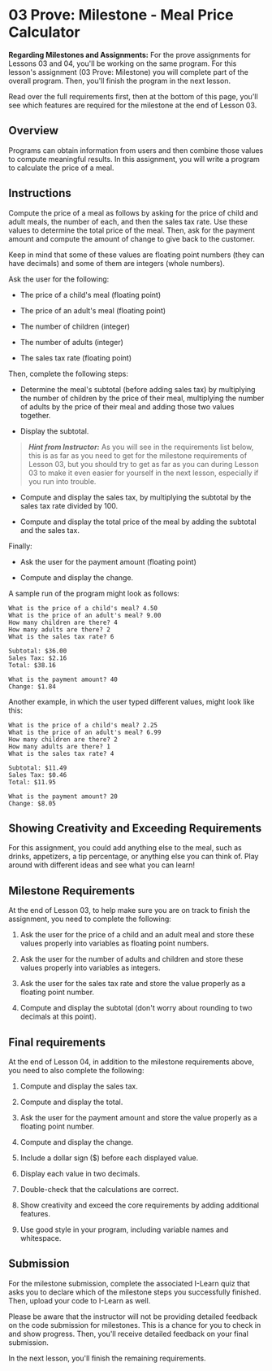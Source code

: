 # 03 Prove: Milestone - Meal Price Calculator

**Regarding Milestones and Assignments:** For the prove assignments for Lessons 03 and 04, you'll be working on the same program. For this lesson's assignment (03 Prove: Milestone) you will complete part of the overall program. Then, you'll finish the program in the next lesson.

Read over the full requirements first, then at the bottom of this page, you'll see which features are required for the milestone at the end of Lesson 03.

## Overview

Programs can obtain information from users and then combine those values to compute meaningful results. In this assignment, you will write a program to calculate the price of a meal.

## Instructions

Compute the price of a meal as follows by asking for the price of child and adult meals, the number of each, and then the sales tax rate. Use these values to determine the total price of the meal. Then, ask for the payment amount and compute the amount of change to give back to the customer.

Keep in mind that some of these values are floating point numbers (they can have decimals) and some of them are integers (whole numbers).

Ask the user for the following:

- The price of a child's meal (floating point)

- The price of an adult's meal (floating point)

- The number of children (integer)

- The number of adults (integer)

- The sales tax rate (floating point)

Then, complete the following steps:

- Determine the meal's subtotal (before adding sales tax) by multiplying the number of children by the price of their meal, multiplying the number of adults by the price of their meal and adding those two values together.

- Display the subtotal.

>***Hint from Instructor:***
As you will see in the requirements list below, this is as far as you need to get for the milestone requirements of Lesson 03, but you should try to get as far as you can during Lesson 03 to make it even easier for yourself in the next lesson, especially if you run into trouble.

- Compute and display the sales tax, by multiplying the subtotal by the sales tax rate divided by 100.

- Compute and display the total price of the meal by adding the subtotal and the sales tax.

Finally:

- Ask the user for the payment amount (floating point)

- Compute and display the change.

A sample run of the program might look as follows:

    What is the price of a child's meal? 4.50
    What is the price of an adult's meal? 9.00
    How many children are there? 4
    How many adults are there? 2
    What is the sales tax rate? 6

    Subtotal: $36.00
    Sales Tax: $2.16
    Total: $38.16

    What is the payment amount? 40
    Change: $1.84

Another example, in which the user typed different values, might look like this:

    What is the price of a child's meal? 2.25
    What is the price of an adult's meal? 6.99
    How many children are there? 2
    How many adults are there? 1
    What is the sales tax rate? 4

    Subtotal: $11.49
    Sales Tax: $0.46
    Total: $11.95

    What is the payment amount? 20
    Change: $8.05

## Showing Creativity and Exceeding Requirements

For this assignment, you could add anything else to the meal, such as drinks, appetizers, a tip percentage, or anything else you can think of. Play around with different ideas and see what you can learn!

## Milestone Requirements

At the end of Lesson 03, to help make sure you are on track to finish the assignment, you need to complete the following:

1. Ask the user for the price of a child and an adult meal and store these values properly into variables as floating point numbers.

2. Ask the user for the number of adults and children and store these values properly into variables as integers.

3. Ask the user for the sales tax rate and store the value properly as a floating point number.

4. Compute and display the subtotal (don't worry about rounding to two decimals at this point).

## Final requirements

At the end of Lesson 04, in addition to the milestone requirements above, you need to also complete the following:

1. Compute and display the sales tax.

2. Compute and display the total.

3. Ask the user for the payment amount and store the value properly as a floating point number.

4. Compute and display the change.

5. Include a dollar sign ($) before each displayed value.

6. Display each value in two decimals.

7. Double-check that the calculations are correct.

8. Show creativity and exceed the core requirements by adding additional features.

9. Use good style in your program, including variable names and whitespace.

## Submission

For the milestone submission, complete the associated I-Learn quiz that asks you to declare which of the milestone steps you successfully finished. Then, upload your code to I-Learn as well.

Please be aware that the instructor will not be providing detailed feedback on the code submission for milestones. This is a chance for you to check in and show progress. Then, you'll receive detailed feedback on your final submission.

In the next lesson, you'll finish the remaining requirements.
